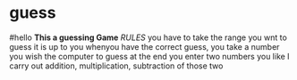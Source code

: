 # guess
#hello 
   **This a guessing Game**
*RULES*
you have to take the range you wnt to guess it is up  to you whenyou have the correct guess, you take a     number you wish the computer to guess
    at the end you enter two numbers you like I carry out addition, multiplication, subtraction of those  two 

